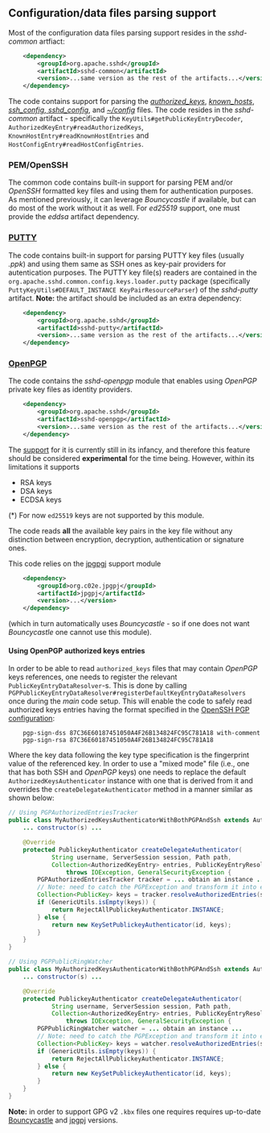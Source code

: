 ## Configuration/data files parsing support
Most of the configuration data files parsing support resides in the _sshd-common_ artfiact:

```xml
    <dependency>
        <groupId>org.apache.sshd</groupId>
        <artifactId>sshd-common</artifactId>
        <version>...same version as the rest of the artifacts...</version>
    </dependency>
```

The code contains support for parsing the [_authorized_keys_](http://man.openbsd.org/sshd.8#AUTHORIZED_KEYS_FILE_FORMAT),
[_known\_hosts_](http://www.manpagez.com/man/8/sshd/), [_ssh\_config_, _sshd\_config_](https://www.freebsd.org/cgi/man.cgi?query=ssh_config&sektion=5),
and [_~/config_](http://www.gsp.com/cgi-bin/man.cgi?topic=ssh_config) files. The code resides in the _sshd-common_ artifact - specifically
the `KeyUtils#getPublicKeyEntryDecoder`, `AuthorizedKeyEntry#readAuthorizedKeys`, `KnownHostEntry#readKnownHostEntries`
and `HostConfigEntry#readHostConfigEntries`.

### PEM/OpenSSH

The common code contains built-in support for parsing PEM and/or _OpenSSH_ formatted key files and using them for authentication purposes.
As mentioned previously, it can leverage _Bouncycastle_ if available, but can do most of the work without it as well. For _ed25519_ support,
one must provide the _eddsa_ artifact dependency.

### [PUTTY](https://www.putty.org/)

The code contains built-in support for parsing PUTTY key files (usually _.ppk_) and using them same as SSH ones as key-pair
providers for autentication purposes. The PUTTY key file(s) readers are contained in the `org.apache.sshd.common.config.keys.loader.putty`
package (specifically `PuttyKeyUtils#DEFAULT_INSTANCE KeyPairResourceParser`) of the _sshd-putty_ artifact. **Note:** the artifact should
be included as an extra dependency:

```xml
    <dependency>
        <groupId>org.apache.sshd</groupId>
        <artifactId>sshd-putty</artifactId>
        <version>...same version as the rest of the artifacts...</version>
    </dependency>
```

### [OpenPGP](https://www.openpgp.org/)

The code contains the _sshd-openpgp_ module that enables using _OpenPGP_ private key files as identity providers.

```xml
    <dependency>
        <groupId>org.apache.sshd</groupId>
        <artifactId>sshd-openpgp</artifactId>
        <version>...same version as the rest of the artifacts...</version>
    </dependency>
```

The [support](https://issues.apache.org/jira/browse/SSHD-757) for it is currently still in its infancy, and therefore
this feature should be considered **experimental** for the time being. However, within its limitations it supports

* RSA keys
* DSA keys
* ECDSA keys

(*) For now `ed25519` keys are not supported by this module.

The code reads **all** the available key pairs in the key file without any distinction between encryption, decryption,
authentication or signature ones.

This code relies on the [jpgpgj](https://github.com/justinludwig/jpgpj) support module

```xml
    <dependency>
        <groupId>org.c02e.jpgpj</groupId>
        <artifactId>jpgpj</artifactId>
        <version>...</version>
    </dependency>
```

(which in turn automatically uses _Bouncycastle_ - so if one does not want _Bouncycastle_ one cannot use this module).

#### Using OpenPGP authorized keys entries

In order to be able to read `authorized_keys` files that may contain _OpenPGP_ keys references, one needs to register
the relevant `PublicKeyEntryDataResolver`-s. This is done by calling `PGPPublicKeyEntryDataResolver#registerDefaultKeyEntryDataResolvers`
once during the _main_ code setup. This will enable the code to safely read authorized keys entries having the format
specified in the [OpenSSH PGP configuration](https://www.red-bean.com/~nemo/openssh-gpg/):

```
    pgp-sign-dss 87C36E60187451050A4F26B134824FC95C781A18 with-comment
    pgp-sign-rsa 87C36E60187451050A4F26B134824FC95C781A18
```

Where the key data following the key type specification is the fingerprint value of the referenced key. In order to
use a "mixed mode" file (i.e., one that has both SSH and _OpenPGP_ keys) one needs to replace the default `AuthorizedKeysAuthenticator`
instance with one that is derived from it and overrides the `createDelegateAuthenticator` method in a manner similar
as shown below:

```java
// Using PGPAuthorizedEntriesTracker
public class MyAuthorizedKeysAuthenticatorWithBothPGPAndSsh extends AuthorizedKeysAuthenticator {
    ... constructor(s) ...

    @Override
    protected PublickeyAuthenticator createDelegateAuthenticator(
            String username, ServerSession session, Path path,
            Collection<AuthorizedKeyEntry> entries, PublicKeyEntryResolver fallbackResolver)
                throws IOException, GeneralSecurityException {
        PGPAuthorizedEntriesTracker tracker = ... obtain an instance ...
        // Note: need to catch the PGPException and transform it into either an IOException or a GeneralSecurityException
        Collection<PublicKey> keys = tracker.resolveAuthorizedEntries(session, entries, fallbackResolver);
        if (GenericUtils.isEmpty(keys)) {
            return RejectAllPublickeyAuthenticator.INSTANCE;
        } else {
            return new KeySetPublickeyAuthenticator(id, keys);
        }
    }
}

// Using PGPPublicRingWatcher
public class MyAuthorizedKeysAuthenticatorWithBothPGPAndSsh extends AuthorizedKeysAuthenticator {
    ... constructor(s) ...

    @Override
    protected PublickeyAuthenticator createDelegateAuthenticator(
            String username, ServerSession session, Path path,
            Collection<AuthorizedKeyEntry> entries, PublicKeyEntryResolver fallbackResolver)
                throws IOException, GeneralSecurityException {
        PGPPublicRingWatcher watcher = ... obtain an instance ...
        // Note: need to catch the PGPException and transform it into either an IOException or a GeneralSecurityException
        Collection<PublicKey> keys = watcher.resolveAuthorizedEntries(session, entries, fallbackResolver);
        if (GenericUtils.isEmpty(keys)) {
            return RejectAllPublickeyAuthenticator.INSTANCE;
        } else {
            return new KeySetPublickeyAuthenticator(id, keys);
        }
    }
}

```

**Note:** in order to support GPG v2 `.kbx` files one requires requires up-to-date [Bouncycastle](https://mvnrepository.com/artifact/org.bouncycastle/bcpg-jdk15on/1.61)
and [jpgpj](https://mvnrepository.com/artifact/org.c02e.jpgpj/jpgpj/0.6.1) versions.
